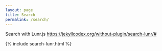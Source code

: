 ```yaml
---
layout: page
title: Search
permalink: /search/
---
```


Search with Lunr.js <https://jekyllcodex.org/without-plugin/search-lunr/#>

{% include search-lunr.html %}